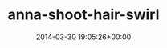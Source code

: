 ---
title:		"anna-shoot-hair-swirl"
type:		"photos"
mediatype:		"upload"
description:		"TBC"
date:		"2014-03-30 19:05:26+00:00"
album:		"people"
filename:		"anna-shoot-hair-swirl.md"
series:		""
cl_public_id:		"people/anna-shoot-hair-swirl"
cl_version:		1497005344
format:		"tiff"
bytes:		1543724
width:		961
height:		1440
colours:
- "#7E6E69"
- "#C1C9CD"
- "#808B8D"
- "#C7B5AF"
- "#B4BCCD"
- "#787F7A"
- "#776053"
- "#44423B"
- "#3C433F"
- "#787971"
- "#483A30"
- "#596C86"
- "#B89381"
- "#242A1B"
- "#547084"
- "#7E8494"
- "#B4B9B7"
- "#889FBE"
- "#182214"
exposure_mode:		"Auto"
program:		"Aperture-priority AE"
aperture:		"1.4"
focal_length:		"50.0 mm"
iso:		"50"
shutter_speed:		"1/125"
metering:		"Center-weighted average"
flash:		"Off, Did not fire"
white_balance:		"As Shot"
colour_temp:		"5650"
has_crop:		"false"
orientation:		"Horizontal (normal)"
camera_model:		"NIKON D800"
lens_info:		"0mm f/0"
artist:		"No artist info"
x_resolution:		"300"
y_resolution:		"300"
---